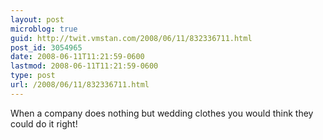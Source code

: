 ```yaml
---
layout: post
microblog: true
guid: http://twit.vmstan.com/2008/06/11/832336711.html
post_id: 3054965
date: 2008-06-11T11:21:59-0600
lastmod: 2008-06-11T11:21:59-0600
type: post
url: /2008/06/11/832336711.html
---
```

When a company does nothing but wedding clothes you would think they could do it right!
